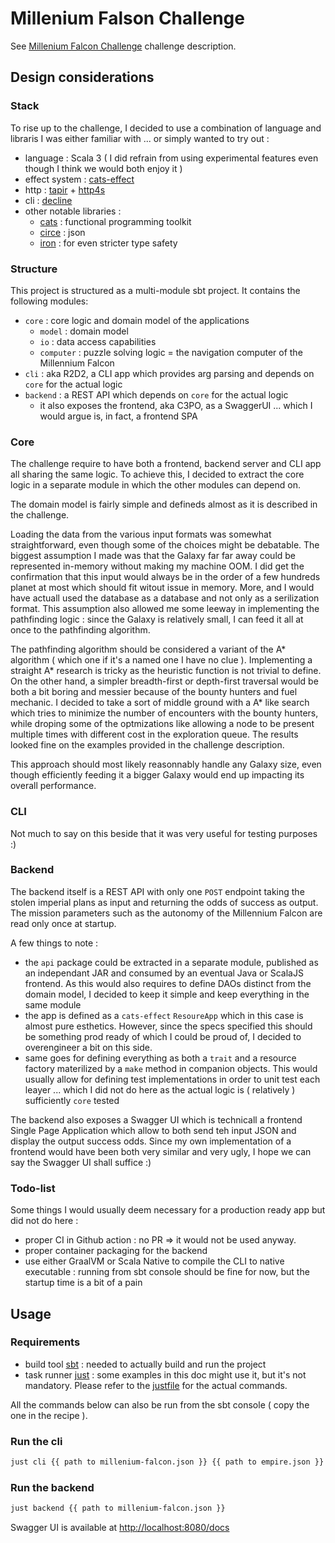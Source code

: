 # Millenium Falson Challenge

See [Millenium Falcon Challenge](https://github.com/dataiku/millenium-falcon-challenge) challenge description.

## Design considerations

### Stack

To rise up to the challenge, I decided to use a combination of language and libraris I was either familiar with ... or simply wanted to try out :

- language : Scala 3 ( I did refrain from using experimental features even though I think we would both enjoy it )
- effect system : [cats-effect](https://typelevel.org/cats-effect/)
- http : [tapir](https://tapir.softwaremill.com) + [http4s](https://http4s.org/)
- cli : [decline](https://ben.kirw.in/decline/)
- other notable libraries :
  - [cats](https://typelevel.org/cats/) : functional programming toolkit
  - [circe](https://circe.github.io/circe/) : json
  - [iron](https://iltotore.github.io/iron/docs/modules/decline.html) : for even stricter type safety

### Structure

This project is structured as a multi-module sbt project. It contains the following modules:

- `core` : core logic and domain model of the applications
  - `model` : domain model
  - `io` : data access capabilities
  - `computer` : puzzle solving logic = the navigation computer of the Millennium Falcon
- `cli` : aka R2D2, a CLI app which provides arg parsing and depends on `core` for the actual logic
- `backend` : a REST API which depends on `core` for the actual logic
  - it also exposes the frontend, aka C3PO, as a SwaggerUI ... which I would argue is, in fact, a frontend SPA

### Core

The challenge require to have both a frontend, backend server and CLI app all sharing the same logic. To achieve this, I decided to extract the core logic in a separate module in which the other modules can depend on.

The domain model is fairly simple and defineds almost as it is described in the challenge.

Loading the data from the various input formats was somewhat straightforward, even though some of the choices might be debatable. The biggest assumption I made was that the Galaxy far far away could be represented in-memory without making my machine OOM. I did get the confirmation that this input would always be in the order of a few hundreds planet at most which should fit witout issue in memory. More, and I would have actuall used the database as a database and not only as a serilization format. This assumption also allowed me some leeway in implementing the pathfinding logic : since the Galaxy is relatively small, I can feed it all at once to the pathfinding algorithm.

The pathfinding algorithm should be considered a variant of the A\* algorithm ( which one if it's a named one I have no clue ). Implementing a straight A\* research is tricky as the heuristic function is not trivial to define. On the other hand, a simpler breadth-first or depth-first traversal would be both a bit boring and messier because of the bounty hunters and fuel mechanic. I decided to take a sort of middle ground with a A* like search which tries to minimize the number of encounters with the bounty hunters, while droping some of the optmizations like allowing a node to be present multiple times with different cost in the exploration queue. The results looked fine on the examples provided in the challenge description.

This approach should most likely reasonnably handle any Galaxy size, even though efficiently feeding it a bigger Galaxy would end up impacting its overall performance.

### CLI

Not much to say on this beside that it was very useful for testing purposes :)

### Backend

The backend itself is a REST API with only one `POST` endpoint taking the stolen imperial plans as input and returning the odds of success as output. The mission parameters such as the autonomy of the Millennium Falcon are read only once at startup.

A few things to note :

- the `api` package could be extracted in a separate module, published as an independant JAR and consumed by an eventual Java or ScalaJS frontend. As this would also requires to define DAOs distinct from the domain model, I decided to keep it simple and keep everything in the same module
- the app is defined as a  `cats-effect` `ResoureApp` which in this case is almost pure esthetics. However, since the specs specified this should be something prod ready of which I could be proud of, I decided to overengineer a bit on this side.
- same goes for defining everything as both a `trait` and a resource factory materilized by a `make` method in companion objects. This would usually allow for defining test implementations in order to unit test each leayer ... which I did not do here as the actual logic is ( relatively ) sufficiently `core` tested

The backend also exposes a Swagger UI which is technicall a frontend Single Page Application which allow to both send teh input JSON and display the output success odds. Since my own implementation of a frontend would have been both very similar and very ugly, I hope we can say the Swagger UI shall suffice :)

### Todo-list

Some things I would usually deem necessary for a production ready app but did not do here :

- proper CI in Github action : no PR => it would not be used anyway.
- proper container packaging for the backend
- use either GraalVM or Scala Native to compile the CLI to native executable : running from sbt console should be fine for now, but the startup time is a bit of a pain

## Usage

### Requirements

- build tool [sbt](https://www.scala-sbt.org/) : needed to actually build and run the project
- task runner [just](https://just.systems/) : some examples in this doc might use it, but it's not mandatory. Please refer to the [justfile](justfile) for the actual commands.

All the commands below can also be run from the sbt console ( copy the one in the recipe ).

### Run the cli

```bash
just cli {{ path to millenium-falcon.json }} {{ path to empire.json }}
```

### Run the backend

```bash
just backend {{ path to millenium-falcon.json }}
```

Swagger UI is available at <http://localhost:8080/docs>
